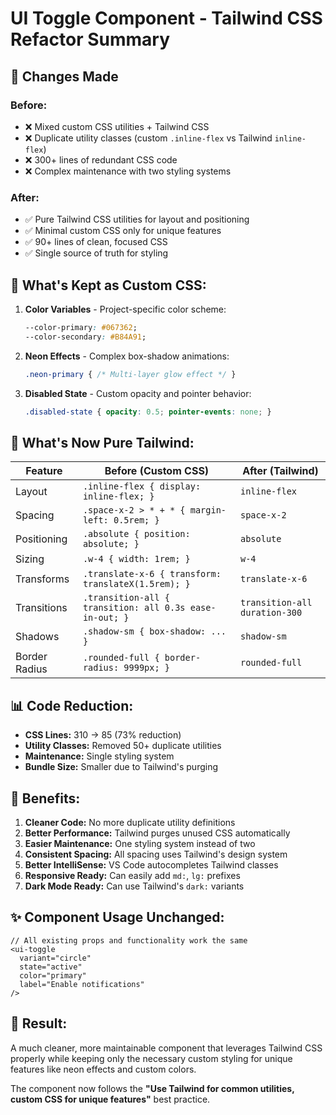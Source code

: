 # UI Toggle Component - Tailwind CSS Refactor Summary

## 🔧 **Changes Made**

### **Before:**
- ❌ Mixed custom CSS utilities + Tailwind CSS
- ❌ Duplicate utility classes (custom `.inline-flex` vs Tailwind `inline-flex`)
- ❌ 300+ lines of redundant CSS code
- ❌ Complex maintenance with two styling systems

### **After:**
- ✅ Pure Tailwind CSS utilities for layout and positioning
- ✅ Minimal custom CSS only for unique features
- ✅ 90+ lines of clean, focused CSS
- ✅ Single source of truth for styling

## 📝 **What's Kept as Custom CSS:**

1. **Color Variables** - Project-specific color scheme:
   ```css
   --color-primary: #067362;
   --color-secondary: #B84A91;
   ```

2. **Neon Effects** - Complex box-shadow animations:
   ```css
   .neon-primary { /* Multi-layer glow effect */ }
   ```

3. **Disabled State** - Custom opacity and pointer behavior:
   ```css
   .disabled-state { opacity: 0.5; pointer-events: none; }
   ```

## 🎨 **What's Now Pure Tailwind:**

| Feature | Before (Custom CSS) | After (Tailwind) |
|---------|-------------------|------------------|
| Layout | `.inline-flex { display: inline-flex; }` | `inline-flex` |
| Spacing | `.space-x-2 > * + * { margin-left: 0.5rem; }` | `space-x-2` |
| Positioning | `.absolute { position: absolute; }` | `absolute` |
| Sizing | `.w-4 { width: 1rem; }` | `w-4` |
| Transforms | `.translate-x-6 { transform: translateX(1.5rem); }` | `translate-x-6` |
| Transitions | `.transition-all { transition: all 0.3s ease-in-out; }` | `transition-all duration-300` |
| Shadows | `.shadow-sm { box-shadow: ... }` | `shadow-sm` |
| Border Radius | `.rounded-full { border-radius: 9999px; }` | `rounded-full` |

## 📊 **Code Reduction:**

- **CSS Lines:** 310 → 85 (73% reduction)
- **Utility Classes:** Removed 50+ duplicate utilities
- **Maintenance:** Single styling system
- **Bundle Size:** Smaller due to Tailwind's purging

## 🚀 **Benefits:**

1. **Cleaner Code:** No more duplicate utility definitions
2. **Better Performance:** Tailwind purges unused CSS automatically
3. **Easier Maintenance:** One styling system instead of two
4. **Consistent Spacing:** All spacing uses Tailwind's design system
5. **Better IntelliSense:** VS Code autocompletes Tailwind classes
6. **Responsive Ready:** Can easily add `md:`, `lg:` prefixes
7. **Dark Mode Ready:** Can use Tailwind's `dark:` variants

## ✨ **Component Usage Unchanged:**

```tsx
// All existing props and functionality work the same
<ui-toggle 
  variant="circle" 
  state="active" 
  color="primary" 
  label="Enable notifications"
/>
```

## 🎯 **Result:**

A much cleaner, more maintainable component that leverages Tailwind CSS properly while keeping only the necessary custom styling for unique features like neon effects and custom colors.

The component now follows the **"Use Tailwind for common utilities, custom CSS for unique features"** best practice.
